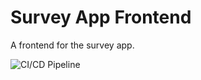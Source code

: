 # Survey App Frontend

A frontend for the survey app.

![CI/CD Pipeline](https://github.com/thiagorasouza/survey-frontend/actions/workflows/ci-cd-pipeline.yml/badge.svg)
